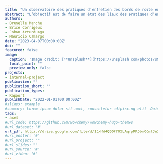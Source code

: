 ```yaml
---
title: "Un observatoire des pratiques d’entretien des bords de route en France"
abstract: "L’objectif est de faire un état des lieux des pratiques d’entretien des bords de route au niveau départemental dans le but d’identifier et de formaliser des scénarios d’entretien. Une enquête a été réalisée auprès de plus d’une vingtaine de conseils départementaux et ce rapport permet de compiler l’ensemble des résultats."
authors:
- Brunelle Marche
- Brice Corrigeux
- Johan Artunduaga
- Mauricio Camargo
date: "2023-04-07T00:00:00Z"
doi: ""
featured: false
image:
  caption: 'Image credit: [**Unsplash**](https://unsplash.com/photos/s9CC2SKySJM)'
  focal_point: ""
  preview_only: false
projects:
- internal-project
publication: ""
publication_short: ""
publication_types:
- Rapport
publishDate: "2022-01-01T00:00:00Z"
#slides: example
#summary: Lorem ipsum dolor sit amet, consectetur adipiscing elit. Duis posuere tellus ac convallis placerat. Proin tincidunt magna sed ex sollicitudin condimentum.
tags:
- axe4
#url_code: https://github.com/wowchemy/wowchemy-hugo-themes
#url_dataset: '#'
url_pdf: https://drive.google.com/file/d/15xHW4QB07705LAqrpRR5bm0CmlJw2Bjj/view?usp=drive_link
#url_poster: '#'
#url_project: ""
#url_slides: ""
#url_source: '#'
#url_video: '#'
---
```



